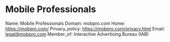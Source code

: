 
# Mobile Professionals 

Name: Mobile Professionals 
Domain: mobpro.com
Home: https://mobpro.com/
Privacy_policy: https://mobpro.com/privacy.html
Email: legal@mobpro.com
Member_of: Interactive Advertising Bureau (IAB)
